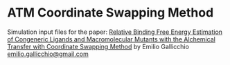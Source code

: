 # ATM Coordinate Swapping Method
Simulation input files for the paper: [Relative Binding Free Energy Estimation of Congeneric Ligands and Macromolecular Mutants with the Alchemical Transfer with Coordinate Swapping Method](https://arxiv.org/abs/2412.19971) by Emilio Gallicchio <emilio.gallicchio@gmail.com>
